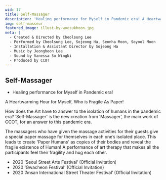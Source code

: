 ```yaml
---
wid: 17
title: Self-Massager
description: 'Healing performance for Myself in Pandemic era! A Heartwarming Hour for Myself, Who is Fragile As Paper!'
img: self-masseur
featured_image: illust-by-woosukhoon.jpg
meta: |
  - Created & Directed by Cheolsung Lee
  - Performed by Cheolsung Lee, Sojeong Ha, Seonha Moon, Soyool Moon
  - Installation & Assistant Director by Sojeong Ha
  - Music by Jeonghoon Lee
  - Sound by Vanessa So WingNi
  - Produced by CCOT
---
```


## Self-Massager

- Healing performance for Myself in Pandemic era!

A Heartwarming Hour for Myself, Who is Fragile As Paper!

How does the Art have to answer to the isolation of humans in the pandemic era? ‘Self-Massager’ is the new creation from ‘Massager’, the main work of CCOT, for an answer to this pandemic era.

The massagers who have given the massage activities for their guests give a special paper massage for themselves in each one’s isolated place. This leads to create 'Paper Humans' as copies of their bodies and reveal the fragile existence of Human! A performance of art therapy that makes all the participants feel their fragility and hug each other.  

- 2020 ‘Seoul Street Arts Festival’ (Official Invitation)
- 2020 ‘Gwacheon Festival’ (Official Invitation) 
- 2020 ‘Ansan International Street Theater Festival’ (Official Invitation)

